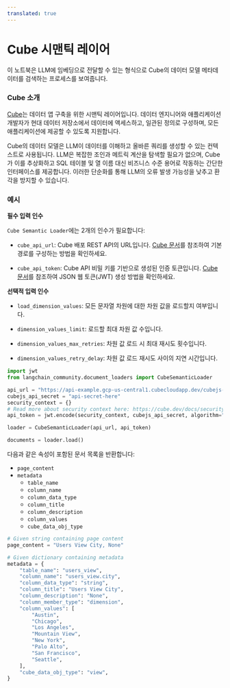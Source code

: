 ```yaml
---
translated: true
---
```


# Cube 시맨틱 레이어

이 노트북은 LLM에 임베딩으로 전달할 수 있는 형식으로 Cube의 데이터 모델 메타데이터를 검색하는 프로세스를 보여줍니다.

### Cube 소개

[Cube](https://cube.dev/)는 데이터 앱 구축을 위한 시맨틱 레이어입니다. 데이터 엔지니어와 애플리케이션 개발자가 현대 데이터 저장소에서 데이터에 액세스하고, 일관된 정의로 구성하며, 모든 애플리케이션에 제공할 수 있도록 지원합니다.

Cube의 데이터 모델은 LLM이 데이터를 이해하고 올바른 쿼리를 생성할 수 있는 컨텍스트로 사용됩니다. LLM은 복잡한 조인과 메트릭 계산을 탐색할 필요가 없으며, Cube가 이를 추상화하고 SQL 테이블 및 열 이름 대신 비즈니스 수준 용어로 작동하는 간단한 인터페이스를 제공합니다. 이러한 단순화를 통해 LLM의 오류 발생 가능성을 낮추고 환각을 방지할 수 있습니다.

### 예시

**필수 입력 인수**

`Cube Semantic Loader`에는 2개의 인수가 필요합니다:

- `cube_api_url`: Cube 배포 REST API의 URL입니다. [Cube 문서](https://cube.dev/docs/http-api/rest#configuration-base-path)를 참조하여 기본 경로를 구성하는 방법을 확인하세요.

- `cube_api_token`: Cube API 비밀 키를 기반으로 생성된 인증 토큰입니다. [Cube 문서](https://cube.dev/docs/security#generating-json-web-tokens-jwt)를 참조하여 JSON 웹 토큰(JWT) 생성 방법을 확인하세요.

**선택적 입력 인수**

- `load_dimension_values`: 모든 문자열 차원에 대한 차원 값을 로드할지 여부입니다.

- `dimension_values_limit`: 로드할 최대 차원 값 수입니다.

- `dimension_values_max_retries`: 차원 값 로드 시 최대 재시도 횟수입니다.

- `dimension_values_retry_delay`: 차원 값 로드 재시도 사이의 지연 시간입니다.

```python
import jwt
from langchain_community.document_loaders import CubeSemanticLoader

api_url = "https://api-example.gcp-us-central1.cubecloudapp.dev/cubejs-api/v1/meta"
cubejs_api_secret = "api-secret-here"
security_context = {}
# Read more about security context here: https://cube.dev/docs/security
api_token = jwt.encode(security_context, cubejs_api_secret, algorithm="HS256")

loader = CubeSemanticLoader(api_url, api_token)

documents = loader.load()
```

다음과 같은 속성이 포함된 문서 목록을 반환합니다:

- `page_content`
- `metadata`
  - `table_name`
  - `column_name`
  - `column_data_type`
  - `column_title`
  - `column_description`
  - `column_values`
  - `cube_data_obj_type`

```python
# Given string containing page content
page_content = "Users View City, None"

# Given dictionary containing metadata
metadata = {
    "table_name": "users_view",
    "column_name": "users_view.city",
    "column_data_type": "string",
    "column_title": "Users View City",
    "column_description": "None",
    "column_member_type": "dimension",
    "column_values": [
        "Austin",
        "Chicago",
        "Los Angeles",
        "Mountain View",
        "New York",
        "Palo Alto",
        "San Francisco",
        "Seattle",
    ],
    "cube_data_obj_type": "view",
}
```
